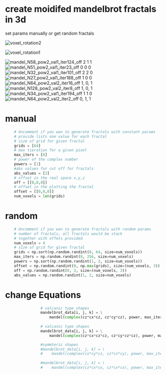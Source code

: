 

# create moidifed mandelbrot fractals in 3d
set params manually or get random fractals

![voxel_rotation2](https://github.com/nicenustian/mandelbrot-3d-fractals/assets/111900566/af3067ed-9ce8-4885-8452-c5aadae4091a)

![voxel_rotation1](https://github.com/nicenustian/mandelbrot-3d-fractals/assets/111900566/53a87138-de26-4702-a5ad-5fdcf8423e0d)



![mandel_N58_pow2_val1_iter124_off 2 1 1](https://github.com/nicenustian/mandelbrot-3d-fractals/assets/111900566/3f0e11ef-6052-4574-b879-5da59877c156)
![mandel_N51_pow2_val1_iter23_off 0 0 0](https://github.com/nicenustian/mandelbrot-3d-fractals/assets/111900566/eb3b6eed-7ccb-4618-90ca-2deddd676bf4)
![mandel_N32_pow2_val1_iter101_off 2 2 0](https://github.com/nicenustian/mandelbrot-3d-fractals/assets/111900566/8f7bb45d-21ac-4ccc-82d3-93c8a90d4bcb)
![mandel_N27_pow2_val1_iter188_off 1 0 0](https://github.com/nicenustian/mandelbrot-3d-fractals/assets/111900566/90e04ba9-fe68-41c5-9571-4640e8508e96)
![mandel_N64_pow2_val2_iter16_off 1, 0, 1](https://github.com/nicenustian/mandelbrot-3d-fractals/assets/111900566/4bdfc373-26e8-4738-92ae-572c9ad18ed8)
![mandel_N128_pow2_val2_iter8_off 1, 0, 1](https://github.com/nicenustian/mandelbrot-3d-fractals/assets/111900566/81614712-5e8c-4c31-9ced-fd0d48f396a0)
![mandel_N34_pow2_val1_iter194_off 1 1 0](https://github.com/nicenustian/mandelbrot-3d-fractals/assets/111900566/ae94f056-1eac-4a35-b1a8-32f3552ad110)
![mandel_N64_pow2_val2_iter2_off 0, 1, 1](https://github.com/nicenustian/mandelbrot-3d-fractals/assets/111900566/ce57a2ef-d2e0-441a-b2ea-ab29104dd462)

# manual

```python
    # Uncomment if you wan to generate fractals with constant params
    # provide lists one value for each fractal
    # size of grid for given fractal
    grids = [64]
    # max tieration for a given pixel
    max_iters = [8]
    # power of the complex number
    powers = [1]
    #abs values for cut off for fractals 
    abs_values = [2]
    # offset in the real space x,y,z
    off = [[0,0,0]]
    # offset in the plotting the fractal
    offset = [[0,0,0]]
    num_voxels = len(grids)
```
# random

```python
    # Uncomment if you wan to generate fractals with random params
    # number of fractals, all fractals would be stack 
    # together with offets provided
    num_voxels = 4
    # size of grid for given fractal
    grids = np.sort(np.random.randint(8, 64, size=num_voxels))
    max_iters = np.random.randint(8, 256, size=num_voxels)
    powers = np.sort(np.random.randint(1, 3, size=num_voxels))
    offset = np.random.randint(0, np.max(grids), size=(num_voxels, 3))
    off = np.random.randint(0, 3, size=(num_voxels, 3))
    abs_values = np.random.randint(1, 2, size=num_voxels)
```

# change Equations

```python
                # valcanic type shapes
                mandelbrot_data[i, j, k] = \
                    mandel(complex(cz*cx*cz, cz*cy*cz), power, max_iter)
                
                # valcanic type shapes
                mandelbrot_data[i, j, k] = \
                    mandel(complex(cz*cx*cz*cz, cz*cy*cz*cz), power, max_iter)

                #symmteric shapes
                #mandelbrot_data[i, j, k] = \
                #    mandel(complex(cx*cy*cz, cz*cx*cy), power, max_iter)
    
                #mandelbrot_data[i, j, k] = \
                #    mandel(complex(cz*cx*cx, cz*cx*cx), power, max_iter)
                
```


